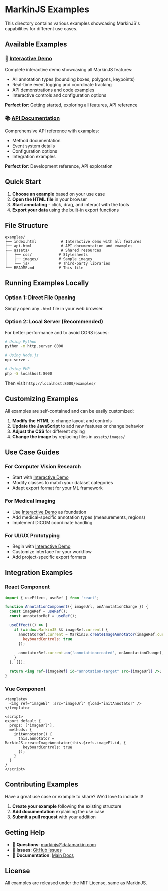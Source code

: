 # MarkinJS Examples

This directory contains various examples showcasing MarkinJS's capabilities for different use cases.

## Available Examples

### 📖 [Interactive Demo](./index.html)
Complete interactive demo showcasing all MarkinJS features:
- All annotation types (bounding boxes, polygons, keypoints)
- Real-time event logging and coordinate tracking
- API demonstrations and code examples
- Interactive controls and configuration options

**Perfect for**: Getting started, exploring all features, API reference

### 📚 [API Documentation](./api.html)
Comprehensive API reference with examples:
- Method documentation
- Event system details
- Configuration options
- Integration examples

**Perfect for**: Development reference, API exploration

## Quick Start

1. **Choose an example** based on your use case
2. **Open the HTML file** in your browser
3. **Start annotating** - click, drag, and interact with the tools
4. **Export your data** using the built-in export functions

## File Structure

```
examples/
├── index.html           # Interactive demo with all features
├── api.html             # API documentation and examples
├── assets/              # Shared resources
│   ├── css/            # Stylesheets
│   ├── images/         # Sample images
│   └── js/             # Third-party libraries
└── README.md           # This file
```

## Running Examples Locally

### Option 1: Direct File Opening
Simply open any `.html` file in your web browser.

### Option 2: Local Server (Recommended)
For better performance and to avoid CORS issues:

```bash
# Using Python
python -m http.server 8000

# Using Node.js
npx serve .

# Using PHP
php -S localhost:8000
```

Then visit `http://localhost:8000/examples/`

## Customizing Examples

All examples are self-contained and can be easily customized:

1. **Modify the HTML** to change layout and controls
2. **Update the JavaScript** to add new features or change behavior  
3. **Adjust the CSS** for different styling
4. **Change the image** by replacing files in `assets/images/`

## Use Case Guides

### For Computer Vision Research
- Start with [Interactive Demo](./index.html)
- Modify classes to match your dataset categories
- Adapt export format for your ML framework

### For Medical Imaging
- Use [Interactive Demo](./index.html) as foundation
- Add medical-specific annotation types (measurements, regions)
- Implement DICOM coordinate handling

### For UI/UX Prototyping
- Begin with [Interactive Demo](./index.html)
- Customize interface for your workflow
- Add project-specific export formats

## Integration Examples

### React Component
```jsx
import { useEffect, useRef } from 'react';

function AnnotationComponent({ imageUrl, onAnnotationChange }) {
  const imageRef = useRef();
  const annotatorRef = useRef();

  useEffect(() => {
    if (window.MarkinJS && imageRef.current) {
      annotatorRef.current = MarkinJS.createImageAnnotator(imageRef.current.id, {
        keyboardControls: true
      });
      
      annotatorRef.current.on('annotationcreated', onAnnotationChange);
    }
  }, []);

  return <img ref={imageRef} id="annotation-target" src={imageUrl} />;
}
```

### Vue Component
```vue
<template>
  <img ref="imageEl" :src="imageUrl" @load="initAnnotator" />
</template>

<script>
export default {
  props: ['imageUrl'],
  methods: {
    initAnnotator() {
      this.annotator = MarkinJS.createImageAnnotator(this.$refs.imageEl.id, {
        keyboardControls: true
      });
    }
  }
}
</script>
```

## Contributing Examples

Have a great use case or example to share? We'd love to include it!

1. **Create your example** following the existing structure
2. **Add documentation** explaining the use case
3. **Submit a pull request** with your addition

## Getting Help

- 📧 **Questions**: markinjs@datamarkin.com
- 🐛 **Issues**: [GitHub Issues](https://github.com/datamarkin/markinjs/issues)
- 📖 **Documentation**: [Main Docs](../docs/)

## License

All examples are released under the MIT License, same as MarkinJS.